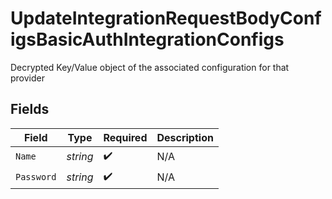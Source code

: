 # UpdateIntegrationRequestBodyConfigsBasicAuthIntegrationConfigs

Decrypted Key/Value object of the associated configuration for that provider


## Fields

| Field              | Type               | Required           | Description        |
| ------------------ | ------------------ | ------------------ | ------------------ |
| `Name`             | *string*           | :heavy_check_mark: | N/A                |
| `Password`         | *string*           | :heavy_check_mark: | N/A                |